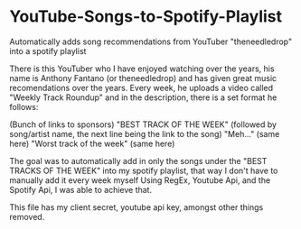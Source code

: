 # YouTube-Songs-to-Spotify-Playlist
Automatically adds song recommendations from YouTuber "theneedledrop" into a spotify playlist

There is this YouTuber who I have enjoyed watching over the years, his name is Anthony Fantano (or theneedledrop) and has given great music recomendations over the years. Every week, he uploads a video called "Weekly Track Roundup" and in the description, there is a set format he follows:

(Bunch of links to sponsors) "BEST TRACK OF THE WEEK" (followed by song/artist name, the next line being the link to the song) "Meh..." (same here) "Worst track of the week" (same here)

The goal was to automatically add in only the songs under the "BEST TRACKS OF THE WEEK" into my spotify playlist, that way I don't have to manually add it every week myself Using RegEx, Youtube Api, and the Spotify Api, I was able to achieve that.

This file has my client secret, youtube api key, amongst other things removed.
